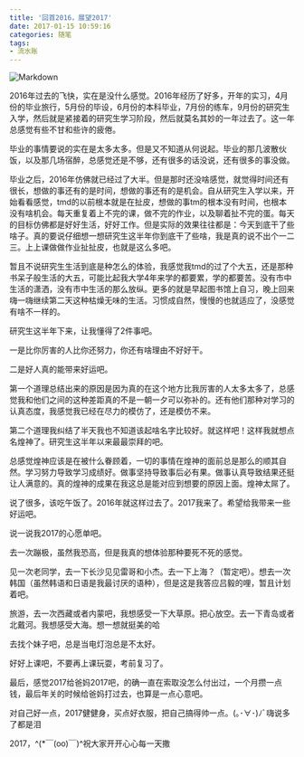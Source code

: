 ```yaml
---
title: '回首2016，展望2017'
date: 2017-01-15 10:59:16
categories: 随笔
tags:
- 流水账
---
```


![Markdown](http://i1.piimg.com/1949/cded92faa38cd4e0.jpg)

<!--more-->

2016年过去的飞快，实在是没什么感觉。2016年经历了好多，开年的实习，4月份的毕业旅行，5月份的毕设，6月份的本科毕业，7月份的练车，9月份的研究生入学，然后就是紧接着的研究生学习阶段，然后就莫名其妙的一年过去了。这一年总感觉有些不甘和些许的疲倦。

毕业的事情要说的实在是太多太多。但是又不知道从何说起。毕业的那几波散伙饭，以及那几场宿醉，总感觉还是不够，还有很多的话没说，还有很多的事没做。

毕业之后，2016年仿佛就已经过了大半。但是那时还没啥感觉，就觉得时间还有很长，想做的事还有的是时间，想做的事还有的是机会。自从研究生入学以来，开始看看感觉，tmd的以前根本就是在扯皮，想做的事tm的根本没有时间，也根本没有啥机会。每天重复着上不完的课，做不完的作业，以及聊着扯不完的蛋。每天的目标仿佛都是好好生活，好好工作。但是实际的效果往往都是：今天到底干了些啥子。真的要说仔细想一想研究生这半年你到底干了些啥，我是真的说不出个一二三。上上课做做作业扯扯皮，也就是这么多吧。

暂且不说研究生生活到底是种怎么的体验，我感觉我tmd的过了个大五，还是那种书呆子般生活的大五，可能比起我大学4年来学的都要累，学的都要苦。没有市中生活的潇洒，没有市中生活的那么放纵。更多的就是早起图书馆上自习，晚上回来嗨一嗨继续第二天这种枯燥无味的生活。习惯成自然，慢慢的也就适应了，没感觉有啥不一样的。

研究生这半年下来，让我懂得了2件事吧。

一是比你厉害的人比你还努力，你还有啥理由不好好干。

二是好人真的能带来好运吧。

第一个道理总结出来的原因是因为真的在这个地方比我厉害的人太多太多了，总感觉我和他们之间的这种差距真的不是一朝一夕可以弥补的。还有他们那种对学习的认真态度，我感觉我已经在尽力的模仿了，还是模仿不来。

第二个道理我纠结了半天我也不知道该起啥名字比较好。就这样吧！这样我就想点名煌神了。研究生这半年以来最最崇拜的吧。

总感觉煌神应该是在被什么眷顾着，一切的事情在煌神的面前总是那么的顺其自然。学习努力导致学习成绩好。做事坚持导致事后必有果。做事认真导致结果还挺让人满意的。真的煌神的成果在我这总是能对应到想要的原因上面。煌神太屌了。

说了很多，该吃午饭了。2016年就这样过去了。2017我来了。希望给我带来一些好运吧。

说一说我2017的心愿单吧。

去一次蹦极，虽然我恐高，但是我真的想体验那种要死不死的感觉。

见一次老同学，去一下长沙见见雷哥和小杰。去一下上海？（暂定吧）。想去一次韩国（虽然韩语和日语是我最讨厌的语种），但是这是我答应吕毅的哩，暂且计划着吧。

旅游，去一次西藏或者内蒙吧，我想感受一下大草原。把心放空。去一下青岛或者北戴河。我想感受大海。想一想就挺美的哈

去找个妹子吧，总是当电灯泡总是不太好。

好好上课吧，不要再上课玩耍，考前复习了。

最后，感觉2017给爸妈2017吧，的确一直在索取没怎么付出过，一个月攒一点钱，最后年关的时候给爸妈打过去，也算是一点心意吧。

对自己好一点，2017健健身，买点好衣服，把自己搞得帅一点。(｡･∀･)ﾉﾞ嗨说多了都是泪

2017，^(*￣(oo)￣)^祝大家开开心心每一天撒



